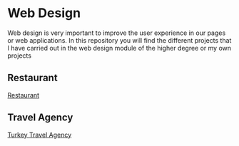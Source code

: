 <h1>Web Design</h1>
<p>Web design is very important to improve the user experience in our pages or web applications.
In this repository you will find the different projects that I have carried out in the web design module of the higher degree or my own projects</p>

<h2>Restaurant</h2>
<a href="https://restaurant-heriamezcua.netlify.app/" >Restaurant</a>

<h2>Travel Agency</h2>
<a href="https://turkeytravel-agency.netlify.app/" >Turkey Travel Agency</a>
